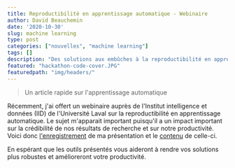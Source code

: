 ```yaml
---
title: Reproductibilité en apprentissage automatique - Webinaire
author: David Beauchemin
date: '2020-10-30'
slug: machine learning
type: post
categories: ["nouvelles", "machine learning"]
tags: []
description: "Des solutions aux embûches à la reproductibilité en apprentissage automatique"
featured: "hackathon-code-cover.JPG"
featuredpath: "img/headers/"
---
```


> Un article rapide sur l'apprentissage automatique

Récemment, j'ai offert un webinaire auprès de l'Institut intelligence et données (IID) de l'Université Laval sur la reproductibilité en apprentissage automatique. Le sujet m'apparait important puisqu'il a un impact important sur la crédibilité de nos résultats de recherche et sur notre productivité. Voici donc [l'enregistrement](lien)  de ma présentation et le [contenu](https://davebulaval.github.io/reproductibilite-en-apprentissage-automatique/) de celle-ci.

En espérant que les outils présentés vous aideront à rendre vos solutions plus robustes et amélioreront votre productivité.